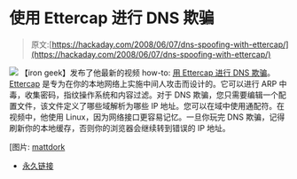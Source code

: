 # 使用 Ettercap 进行 DNS 欺骗

> 原文:[https://hackaday.com/2008/06/07/dns-spoofing-with-ettercap/](https://hackaday.com/2008/06/07/dns-spoofing-with-ettercap/)

![](../Images/b77c2b868f5801e330040a8cf921be6d.png)
【iron geek】发布了他最新的视频 how-to: [用 Ettercap 进行 DNS 欺骗](http://www.irongeek.com/i.php?page=videos/dns-spoofing-with-ettercap-pharming)。 [Ettercap](http://ettercap.sourceforge.net/) 是专为在你的本地网络上实施中间人攻击而设计的。它可以进行 ARP 中毒，收集密码，指纹操作系统和内容过滤。对于 DNS 欺骗，您只需要编辑一个配置文件，该文件定义了哪些域解析为哪些 IP 地址。您可以在域中使用通配符。在视频中，他使用 Linux，因为网络接口更容易记忆。一旦你玩完 DNS 欺骗，记得刷新你的本地缓存，否则你的浏览器会继续转到错误的 IP 地址。

[图片: [mattdork](http://flickr.com/photos/dork/413073001/)

*   [永久链接](http://www.irongeek.com/i.php?page=videos/dns-spoofing-with-ettercap-pharming)